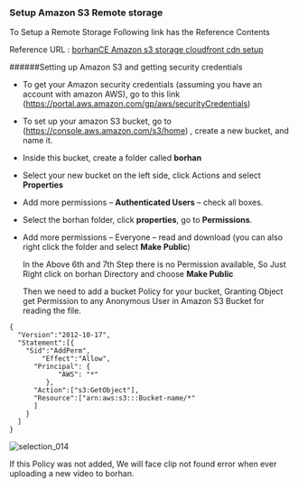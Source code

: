 ### Setup Amazon S3 Remote storage

  To Setup a Remote Storage Following link has the Reference Contents 

  Reference URL : [borhanCE Amazon s3 storage cloudfront cdn setup](http://www.panda-os.com/2012/11/borhan-ce-amazon-s3-storage-cloudfront-cdn-setup/#.Uy_7KHUW3h_)

######Setting up Amazon S3 and getting security credentials

* To get your Amazon security credentials (assuming you have an account with amazon AWS), go to this link
  (https://portal.aws.amazon.com/gp/aws/securityCredentials)

* To set up your amazon S3 bucket, go to (https://console.aws.amazon.com/s3/home) , create a new bucket, and name it.

* Inside this bucket, create a folder called **borhan**

* Select your new bucket on the left side, click Actions and select **Properties**

* Add more permissions – **Authenticated Users** – check all boxes.

* Select the borhan folder, click **properties**, go to **Permissions**.

* Add more permissions – Everyone – read and download (you can also right click the folder and select **Make Public**)

  In the Above 6th and 7th Step there is no Permission available, So Just Right click on borhan Directory and choose     **Make Public**

  Then we need to add a bucket Policy for your bucket, Granting Object get Permission to any Anonymous User in Amazon S3   Bucket for reading the file.

```
{
  "Version":"2012-10-17",
  "Statement":[{
	"Sid":"AddPerm",
        "Effect":"Allow",
	  "Principal": {
            "AWS": "*"
         },
      "Action":["s3:GetObject"],
      "Resource":["arn:aws:s3:::Bucket-name/*"
      ]
    }
  ]
}
```

![selection_014](https://raw.githubusercontent.com/blackyboy/Centos-Linux-Stuffs/master/setup-images/setup_amazon_s3_remote_storage.png)


  If this Policy was not added, We will face clip not found error when ever uploading a new video to borhan.
